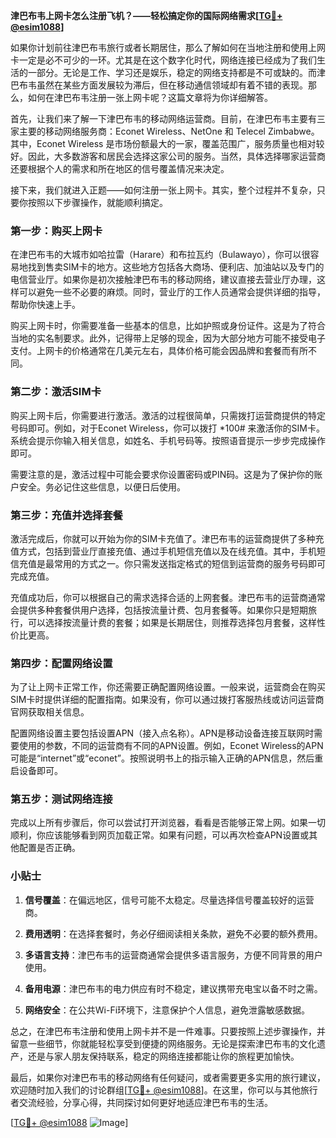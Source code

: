 **津巴布韦上网卡怎么注册飞机？——轻松搞定你的国际网络需求[[TG💪+ @esim1088](https://t.me/s/esim1088)]**

如果你计划前往津巴布韦旅行或者长期居住，那么了解如何在当地注册和使用上网卡一定是必不可少的一环。尤其是在这个数字化时代，网络连接已经成为了我们生活的一部分。无论是工作、学习还是娱乐，稳定的网络支持都是不可或缺的。而津巴布韦虽然在某些方面发展较为滞后，但在移动通信领域却有着不错的表现。那么，如何在津巴布韦注册一张上网卡呢？这篇文章将为你详细解答。

首先，让我们来了解一下津巴布韦的移动网络运营商。目前，在津巴布韦主要有三家主要的移动网络服务商：Econet Wireless、NetOne 和 Telecel Zimbabwe。其中，Econet Wireless 是市场份额最大的一家，覆盖范围广，服务质量也相对较好。因此，大多数游客和居民会选择这家公司的服务。当然，具体选择哪家运营商还要根据个人的需求和所在地区的信号覆盖情况来决定。

接下来，我们就进入正题——如何注册一张上网卡。其实，整个过程并不复杂，只要你按照以下步骤操作，就能顺利搞定。

### 第一步：购买上网卡

在津巴布韦的大城市如哈拉雷（Harare）和布拉瓦约（Bulawayo），你可以很容易地找到售卖SIM卡的地方。这些地方包括各大商场、便利店、加油站以及专门的电信营业厅。如果你是初次接触津巴布韦的移动网络，建议直接去营业厅办理，这样可以避免一些不必要的麻烦。同时，营业厅的工作人员通常会提供详细的指导，帮助你快速上手。

购买上网卡时，你需要准备一些基本的信息，比如护照或身份证件。这是为了符合当地的实名制要求。此外，记得带上足够的现金，因为大部分地方可能不接受电子支付。上网卡的价格通常在几美元左右，具体价格可能会因品牌和套餐而有所不同。

### 第二步：激活SIM卡

购买上网卡后，你需要进行激活。激活的过程很简单，只需拨打运营商提供的特定号码即可。例如，对于Econet Wireless，你可以拨打 *100# 来激活你的SIM卡。系统会提示你输入相关信息，如姓名、手机号码等。按照语音提示一步步完成操作即可。

需要注意的是，激活过程中可能会要求你设置密码或PIN码。这是为了保护你的账户安全。务必记住这些信息，以便日后使用。

### 第三步：充值并选择套餐

激活完成后，你就可以开始为你的SIM卡充值了。津巴布韦的运营商提供了多种充值方式，包括到营业厅直接充值、通过手机短信充值以及在线充值。其中，手机短信充值是最常用的方式之一。你只需发送指定格式的短信到运营商的服务号码即可完成充值。

充值成功后，你可以根据自己的需求选择合适的上网套餐。津巴布韦的运营商通常会提供多种套餐供用户选择，包括按流量计费、包月套餐等。如果你只是短期旅行，可以选择按流量计费的套餐；如果是长期居住，则推荐选择包月套餐，这样性价比更高。

### 第四步：配置网络设置

为了让上网卡正常工作，你还需要正确配置网络设置。一般来说，运营商会在购买SIM卡时提供详细的配置指南。如果没有，你可以通过拨打客服热线或访问运营商官网获取相关信息。

配置网络设置主要包括设置APN（接入点名称）。APN是移动设备连接互联网时需要使用的参数，不同的运营商有不同的APN设置。例如，Econet Wireless的APN可能是“internet”或“econet”。按照说明书上的指示输入正确的APN信息，然后重启设备即可。

### 第五步：测试网络连接

完成以上所有步骤后，你可以尝试打开浏览器，看看是否能够正常上网。如果一切顺利，你应该能够看到网页加载正常。如果有问题，可以再次检查APN设置或其他配置是否正确。

### 小贴士

1. **信号覆盖**：在偏远地区，信号可能不太稳定。尽量选择信号覆盖较好的运营商。
   
2. **费用透明**：在选择套餐时，务必仔细阅读相关条款，避免不必要的额外费用。

3. **多语言支持**：津巴布韦的运营商通常会提供多语言服务，方便不同背景的用户使用。

4. **备用电源**：津巴布韦的电力供应有时不稳定，建议携带充电宝以备不时之需。

5. **网络安全**：在公共Wi-Fi环境下，注意保护个人信息，避免泄露敏感数据。

总之，在津巴布韦注册和使用上网卡并不是一件难事。只要按照上述步骤操作，并留意一些细节，你就能轻松享受到便捷的网络服务。无论是探索津巴布韦的文化遗产，还是与家人朋友保持联系，稳定的网络连接都能让你的旅程更加愉快。

最后，如果你对津巴布韦的移动网络有任何疑问，或者需要更多实用的旅行建议，欢迎随时加入我们的讨论群组[[TG💪+ @esim1088](https://t.me/s/esim1088)]。在这里，你可以与其他旅行者交流经验，分享心得，共同探讨如何更好地适应津巴布韦的生活。

[[TG💪+ @esim1088](https://t.me/s/esim1088) ![Image](https://i.postimg.cc/4NQfJmqS/Snipaste-2025-05-13-00-14-12.png)]